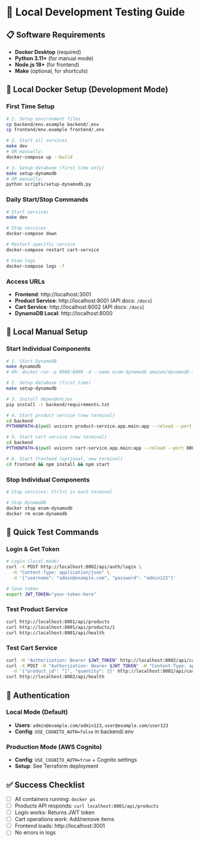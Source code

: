 # 🧪 Local Development Testing Guide

## 📋 Software Requirements

- **Docker Desktop** (required)
- **Python 3.11+** (for manual mode)
- **Node.js 18+** (for frontend)
- **Make** (optional, for shortcuts)

## 🐳 Local Docker Setup (Development Mode)

### First Time Setup

```bash
# 1. Setup environment files
cp backend/env.example backend/.env
cp frontend/env.example frontend/.env

# 2. Start all services
make dev
# OR manually:
docker-compose up --build

# 3. Setup database (first time only)
make setup-dynamodb
# OR manually:
python scripts/setup-dynamodb.py
```

### Daily Start/Stop Commands

```bash
# Start services
make dev

# Stop services  
docker-compose down

# Restart specific service
docker-compose restart cart-service

# View logs
docker-compose logs -f
```

### Access URLs

- **Frontend**: http://localhost:3001
- **Product Service**: http://localhost:8001 (API docs: `/docs`)
- **Cart Service**: http://localhost:8002 (API docs: `/docs`)
- **DynamoDB Local**: http://localhost:8000

## 🔧 Local Manual Setup

### Start Individual Components

```bash
# 1. Start DynamoDB
make dynamodb
# OR: docker run -p 8000:8000 -d --name ecom-dynamodb amazon/dynamodb-local:latest

# 2. Setup database (first time)
make setup-dynamodb

# 3. Install dependencies
pip install -r backend/requirements.txt

# 4. Start product service (new terminal)
cd backend
PYTHONPATH=$(pwd) uvicorn product-service.app.main:app --reload --port 8001

# 5. Start cart service (new terminal)  
cd backend
PYTHONPATH=$(pwd) uvicorn cart-service.app.main:app --reload --port 8002

# 6. Start frontend (optional, new terminal)
cd frontend && npm install && npm start
```

### Stop Individual Components

```bash
# Stop services: Ctrl+C in each terminal

# Stop DynamoDB
docker stop ecom-dynamodb
docker rm ecom-dynamodb
```

## 🧪 Quick Test Commands

### Login & Get Token
```bash
# Login (local mode)
curl -X POST http://localhost:8002/api/auth/login \
  -H "Content-Type: application/json" \
  -d '{"username": "admin@example.com", "password": "admin123"}'

# Save token
export JWT_TOKEN="your-token-here"
```

### Test Product Service
```bash
curl http://localhost:8001/api/products
curl http://localhost:8001/api/products/1
curl http://localhost:8001/api/health
```

### Test Cart Service
```bash
curl -H "Authorization: Bearer $JWT_TOKEN" http://localhost:8002/api/cart
curl -X POST -H "Authorization: Bearer $JWT_TOKEN" -H "Content-Type: application/json" \
  -d '{"product_id": "1", "quantity": 2}' http://localhost:8002/api/cart/add
curl http://localhost:8002/api/health
```

## 🔑 Authentication

### Local Mode (Default)
- **Users**: `admin@example.com/admin123`, `user@example.com/user123`
- **Config**: `USE_COGNITO_AUTH=false` in backend/.env

### Production Mode (AWS Cognito)
- **Config**: `USE_COGNITO_AUTH=true` + Cognito settings
- **Setup**: See Terraform deployment


## ✅ Success Checklist

- [ ] All containers running: `docker ps`
- [ ] Products API responds: `curl localhost:8001/api/products`
- [ ] Login works: Returns JWT token
- [ ] Cart operations work: Add/remove items
- [ ] Frontend loads: http://localhost:3001
- [ ] No errors in logs